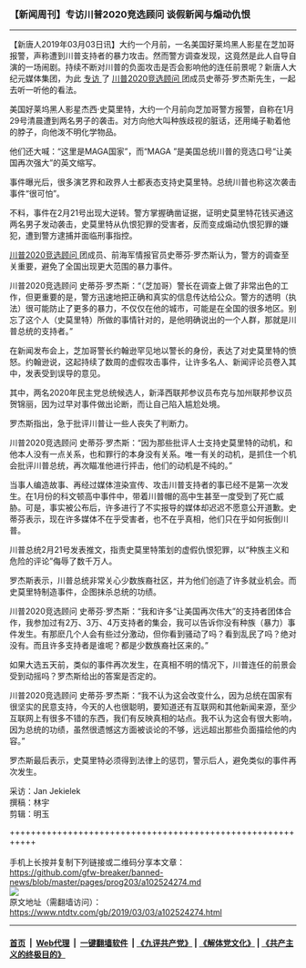 ### 【新闻周刊】专访川普2020竞选顾问 谈假新闻与煽动仇恨
------------------------

<div class="post_content">
 <p>
  【新唐人2019年03月03日讯】大约一个月前，一名美国好莱坞黑人影星在芝加哥报警，声称遭到川普支持者的暴力攻击。然而警方调查发现，这竟然是此人自导自演的一场闹剧。持续不断对川普的负面攻击是否会影响他的连任前景呢？新唐人大纪元媒体集团，为此
  <a href="https://www.ntdtv.com/gb/专访.htm">
   专访
  </a>
  了
  <a href="https://www.ntdtv.com/gb/川普2020竞选顾问.htm">
   川普2020竞选顾问
  </a>
  团成员史蒂芬·罗杰斯先生，一起去听一听他的看法。
 </p>
 <p>
  美国好莱坞黑人影星杰西·史莫里特，大约一个月前向芝加哥警方报警，自称在1月29号清晨遭到两名男子的袭击。对方向他大叫种族歧视的脏话，还用绳子勒着他的脖子，向他泼不明化学物品。
 </p>
 <p>
  他们还大喊：“这里是MAGA国家”，而“MAGA ”是美国总统川普的竞选口号“让美国再次强大”的英文缩写。
 </p>
 <p>
  事件曝光后，很多演艺界和政界人士都表态支持史莫里特。总统川普也称这次袭击事件“很可怕”。
 </p>
 <p>
  不料，事件在2月21号出现大逆转。警方掌握确凿证据，证明史莫里特花钱买通这两名男子发动袭击，史莫里特从仇恨犯罪的受害者，反而变成煽动仇恨犯罪的嫌犯，遭到警方逮捕并面临刑事指控。
 </p>
 <p>
  <a href="https://www.ntdtv.com/gb/川普2020竞选顾问.htm">
   川普2020竞选顾问
  </a>
  团成员、前海军情报官员史蒂芬·罗杰斯认为，警方的调查至关重要，避免了全国出现更大范围的暴力事件。
 </p>
 <p>
  川普2020竞选顾问 史蒂芬·罗杰斯：“（芝加哥）警长在调查上做了非常出色的工作，但更重要的是，警方迅速地把正确和真实的信息传达给公众。警方的透明（执法）很可能防止了更多的暴力，不仅仅在他的城市，可能是在全国的很多地区。别忘了这个人（史莫里特）所做的事情针对的，是他明确说出的一个人群，那就是川普总统的支持者。”
 </p>
 <p>
  在新闻发布会上，芝加哥警长约翰逊罕见地以警长的身份，表达了对史莫里特的愤怒。约翰逊说，这起持续了数周的虚假攻击事件，让许多名人、新闻评论员卷入其中，发表受到误导的意见。
 </p>
 <p>
  其中，两名2020年民主党总统候选人，新泽西联邦参议员布克与加州联邦参议员贺锦丽，因为过早对事件做出论断，而让自己陷入尴尬处境。
 </p>
 <p>
  罗杰斯指出，急于批评川普让一些人丧失了判断力。
 </p>
 <p>
  川普2020竞选顾问 史蒂芬·罗杰斯：“因为那些批评人士支持史莫里特的动机，和他本人没有一点关系，也和罪行的本身没有关系。唯一有关的动机，是抓住一个机会批评川普总统，再次瞄准他进行抨击，他们的动机是不纯的。”
 </p>
 <p>
  当事人编造故事、再经过媒体渲染宣传、攻击川普支持者的事已经不是第一次发生。在1月份的科文顿高中事件中，带着川普帽的高中生甚至一度受到了死亡威胁。可是，事实被公布后，许多进行了不实报导的媒体却迟迟不愿意公开道歉。史蒂芬表示，现在许多媒体不在乎受害者，也不在乎真相，他们只在乎如何扳倒川普。
 </p>
 <p>
  川普总统2月21号发表推文，指责史莫里特策划的虚假仇恨犯罪，以“种族主义和危险的评论”侮辱了数千万人。
 </p>
 <p>
  罗杰斯表示，川普总统非常关心少数族裔社区，并为他们创造了许多就业机会。而史莫里特制造事件，企图抹杀总统的功绩。
 </p>
 <p>
  川普2020竞选顾问 史蒂芬·罗杰斯：“我和许多“让美国再次伟大”的支持者团体合作，我参加过有2万、3万、4万支持者的集会，我可以告诉你没有种族（暴力）事件发生。有那麽几个人会有些过分激动，但你看到骚动了吗？看到乱民了吗？绝对没有。而且许多支持者是谁呢？都是少数族裔社区来的。”
 </p>
 <p>
  如果大选五天前，类似的事件再次发生，在真相不明的情况下，川普连任的前景会受到动摇吗？罗杰斯给出的答案是否定的。
 </p>
 <p>
  川普2020竞选顾问 史蒂芬·罗杰斯：“我不认为这会改变什么，因为总统在国家有很坚实的民意支持，今天的人也很聪明，要知道还有互联网和其他新闻来源，至少互联网上有很多不错的东西，我们有反映真相的站点。我不认为这会有很大影响，因为总统的功绩，虽然很遗憾这方面被谈论的不够，远远超出那些负面描绘他的内容。”
 </p>
 <p>
  罗杰斯最后表示，史莫里特必须得到法律上的惩罚，警示后人，避免类似的事件再次发生。
 </p>
 <p>
  采访：Jan Jekielek
  <br/>
  撰稿：林宇
  <br/>
  剪辑：明玉
 </p>
 <p>
 </p>
 <div class="single_ad">
 </div>
</div>

+++++++++++++++++++++++++++++++++++++++++++++++++++++++++++<br/><br/>
手机上长按并复制下列链接或二维码分享本文章：<br/>
https://github.com/gfw-breaker/banned-news/blob/master/pages/prog203/a102524274.md <br/>
<a href='https://github.com/gfw-breaker/banned-news/blob/master/pages/prog203/a102524274.md'><img src='https://github.com/gfw-breaker/banned-news/blob/master/pages/prog203/a102524274.md.png'/></a> <br/>
原文地址（需翻墙访问）：https://www.ntdtv.com/gb/2019/03/03/a102524274.html


------------------------
#### [首页](https://github.com/gfw-breaker/banned-news/blob/master/README.md) &nbsp;|&nbsp; [Web代理](https://github.com/labour-camp/helloworld) &nbsp;|&nbsp; [一键翻墙软件](https://github.com/gfw-breaker/nogfw/blob/master/README.md) &nbsp;| [《九评共产党》](https://github.com/gfw-breaker/9ping.md/blob/master/README.md#九评之一评共产党是什么) | [《解体党文化》](https://github.com/gfw-breaker/jtdwh.md/blob/master/README.md) | [《共产主义的终极目的》](https://github.com/gfw-breaker/gczydzjmd.md/blob/master/README.md)

